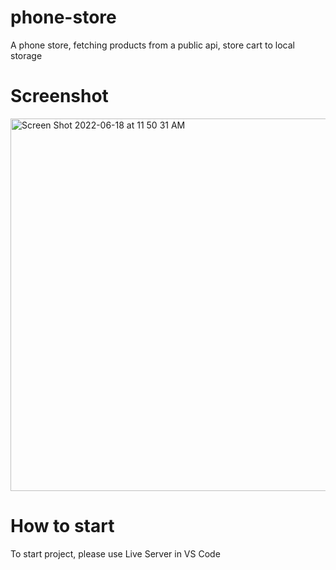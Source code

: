 # phone-store
A phone store, fetching products from a public api, store cart to local storage

# Screenshot
<img width="596" alt="Screen Shot 2022-06-18 at 11 50 31 AM" src="https://user-images.githubusercontent.com/59038507/174423294-a5784ae3-61a6-4b4a-ad4b-4223fe879cae.png">

# How to start
To start project, please use Live Server in VS Code
